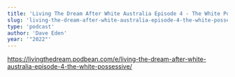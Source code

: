 ```yaml
---
title: 'Living The Dream After White Australia Episode 4 - The White Possessive'
slug: 'living-the-dream-after-white-australia-episode-4-the-white-possessive'
type: 'podcast'
author: 'Dave Eden'
year: '"2022"'
---
```


https://livingthedream.podbean.com/e/living-the-dream-after-white-australia-episode-4-the-white-possessive/